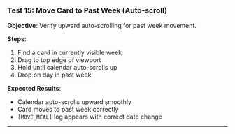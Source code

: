 ### Test 15: Move Card to Past Week (Auto-scroll)
**Objective**: Verify upward auto-scrolling for past week movement.

**Steps**:
1. Find a card in currently visible week
2. Drag to top edge of viewport
3. Hold until calendar auto-scrolls up
4. Drop on day in past week

**Expected Results**:
- Calendar auto-scrolls upward smoothly
- Card moves to past week correctly
- `[MOVE_MEAL]` log appears with correct date change

---

